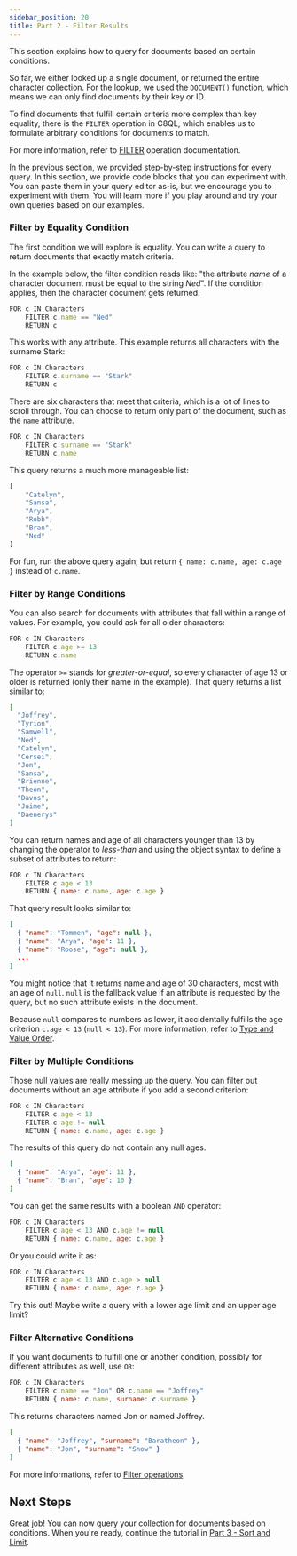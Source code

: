 ```yaml
---
sidebar_position: 20
title: Part 2 - Filter Results
---
```


This section explains how to query for documents based on certain conditions.

So far, we either looked up a single document, or returned the entire character collection. For the lookup, we used the `DOCUMENT()` function, which means we can only find documents by their key or ID.

To find documents that fulfill certain criteria more complex than key equality, there is the `FILTER` operation in C8QL, which enables us to formulate arbitrary conditions for documents to match.

For more information, refer to [FILTER](../c8ql/operations/filter) operation documentation.

In the previous section, we provided step-by-step instructions for every query. In this section, we provide code blocks that you can experiment with. You can paste them in your query editor as-is, but we encourage you to experiment with them. You will learn more if you play around and try your own queries based on our examples.

### Filter by Equality Condition

The first condition we will explore is equality. You can write a query to return documents that exactly match criteria.

In the example below, the filter condition reads like: "the attribute _name_ of a character document must be equal to the string _Ned_". If the condition applies, then the character document gets returned.

```js
FOR c IN Characters
    FILTER c.name == "Ned"
    RETURN c
```

This works with any attribute. This example returns all characters with the surname Stark:

```js
FOR c IN Characters
    FILTER c.surname == "Stark"
    RETURN c
```

There are six characters that meet that criteria, which is a lot of lines to scroll through. You can choose to return only part of the document, such as the `name` attribute.

```js
FOR c IN Characters
    FILTER c.surname == "Stark"
    RETURN c.name
```

This query returns a much more manageable list:

```js
[
	"Catelyn",
	"Sansa",
	"Arya",
	"Robb",
	"Bran",
	"Ned"
]
```

For fun, run the above query again, but return `{ name: c.name, age: c.age }` instead of `c.name`.

### Filter by Range Conditions

You can also search for documents with attributes that fall within a range of values. For example, you could ask for all older characters:

```js
FOR c IN Characters
    FILTER c.age >= 13
    RETURN c.name
```

The operator `>=` stands for _greater-or-equal_, so every character of age 13 or older is returned (only their name in the example). That query returns a list similar to:

```json
[
  "Joffrey",
  "Tyrion",
  "Samwell",
  "Ned",
  "Catelyn",
  "Cersei",
  "Jon",
  "Sansa",
  "Brienne",
  "Theon",
  "Davos",
  "Jaime",
  "Daenerys"
]
```

You can return names and age of all characters younger than 13 by changing the operator to _less-than_ and using the object syntax to define a subset of attributes to return:

```js
FOR c IN Characters
    FILTER c.age < 13
    RETURN { name: c.name, age: c.age }
```

That query result looks similar to:

```json
[
  { "name": "Tommen", "age": null },
  { "name": "Arya", "age": 11 },
  { "name": "Roose", "age": null },
  ...
]
```

You might notice that it returns name and age of 30 characters, most with an age of `null`. `null` is the fallback value if an attribute is requested by the query, but no such attribute exists in the document.

Because `null` compares to numbers as lower, it accidentally fulfills the age criterion `c.age < 13` (`null < 13`). For more information, refer to [Type and Value Order](../c8ql/type-and-value-order).

### Filter by Multiple Conditions

Those null values are really messing up the query. You can filter out documents without an age attribute if you add a second criterion:

```js
FOR c IN Characters
    FILTER c.age < 13
    FILTER c.age != null
    RETURN { name: c.name, age: c.age }
```

The results of this query do not contain any null ages.

```json
[
  { "name": "Arya", "age": 11 },
  { "name": "Bran", "age": 10 }
]
```

You can get the same results with a boolean `AND` operator:

```js
FOR c IN Characters
    FILTER c.age < 13 AND c.age != null
    RETURN { name: c.name, age: c.age }
```

Or you could write it as:

```js
FOR c IN Characters
    FILTER c.age < 13 AND c.age > null
    RETURN { name: c.name, age: c.age }
```

Try this out! Maybe write a query with a lower age limit and an upper age limit?

### Filter Alternative Conditions

If you want documents to fulfill one or another condition, possibly for different attributes as well, use `OR`:

```js
FOR c IN Characters
    FILTER c.name == "Jon" OR c.name == "Joffrey"
    RETURN { name: c.name, surname: c.surname }
```

This returns characters named Jon or named Joffrey.

```json
[
  { "name": "Joffrey", "surname": "Baratheon" },
  { "name": "Jon", "surname": "Snow" }
]
```

For more informations, refer to [Filter operations](../c8ql/operations/filter).

## Next Steps

Great job! You can now query your collection for documents based on conditions. When you're ready, continue the tutorial in [Part 3 - Sort and Limit](sort-and-limit).
